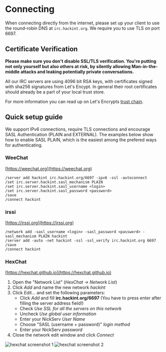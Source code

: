 # Connecting

When connecting directly from the internet, please set up your client to use the round-robin DNS at `irc.hackint.org`. We require you to use TLS on port 6697.

## Certificate Verification

**Please make sure you don't disable SSL/TLS verification. You're putting not only yourself but also others at risk, by silently allowing Man-in-the-middle attacks and leaking potentially private conversations.**

All our IRC servers are using 4096 bit RSA keys, with certificates signed with sha256 signatures from Let's Encypt. In general their root certificates should already be a part of your local trust store. 

For more information you can read up on Let's Encrypts [trust chain](https://letsencrypt.org/certificates/).

## Quick setup guide

We support IPv6 connections, require TLS connections and encourage SASL Authentication (PLAIN and EXTERNAL). The examples below show how to enable SASL PLAIN, which is the easiest among the prefered ways for authenticating.

### WeeChat

[https://weechat.org](https://weechat.org)

```
/server add hackint irc.hackint.org/6697 -ipv6 -ssl -autoconnect
/set irc.server.hackint.sasl_mechanism PLAIN
/set irc.server.hackint.sasl_username <login>
/set irc.server.hackint.sasl_password <password>
/save
/connect hackint
```

### irssi

[https://irssi.org](https://irssi.org)


```
/network add -sasl_username <login> -sasl_password <password> -sasl_mechanism PLAIN hackint
/server add -auto -net hackint -ssl -ssl_verify irc.hackint.org 6697
/save
/connect hackint
```

### HexChat

[https://hexchat.github.io](https://hexchat.github.io)

1. Open the "Network List" (*HexChat -> Network List*)
2. Click *Add* and name the new network *hackint*
3. Click *Edit...* and set the following parameters:
   - Click *Add* and fill **irc.hackint.org/6697** (You have to press enter after filling the server address field!)
   - Check *Use SSL for all the servers on this network*
   - Uncheck *Use global user information*
   - Enter your NickServ *User Name*
   - Choose "SASL (username + password)" *login method*
   - Enter your NickServ *password*
4. Close the network edit window and click *Connect*

![hexchat screenshot 1][hexchat1]
![hexchat screenshot 2][hexchat2]

[hexchat1]:/images/docs/hexchat1.png
[hexchat2]:/images/docs/hexchat2.png
